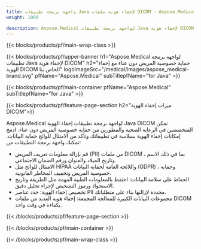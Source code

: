 ```yaml
---
title: واجهة برمجة تطبيقات Java لإخفاء هوية ملفات DICOM - Aspose.Medical
weight: 1000

description: Aspose.Medical لواجهة برمجة تطبيقات Java لإخفاء هوية DICOM 
---
```


{{< blocks/products/pf/main-wrap-class >}}

{{< blocks/products/pf/upper-banner h1="Aspose.Medical لواجهة برمجة تطبيقات Java لإخفاء هوية DICOM" h2="حماية خصوصية المريض دون عناء مع إخفاء الهوية DICOM الخاص بنا" logoImageSrc="/medical/images/aspose_medical-brand.svg" pfName="Aspose.Medical" subTitlepfName="for Java" >}}

{{< blocks/products/pf/main-container pfName="Aspose.Medical" subTitlepfName="for Java" >}}

{{< blocks/products/pf/feature-page-section h2="ميزات إخفاء الهوية DICOM">}}

<p>Aspose.Medical لواجهة برمجة تطبيقات إخفاء الهوية Java DICOM تمكن المتخصصين في الرعاية الصحية والمطورين من حماية خصوصية المريض دون عناء. ادمج إمكانات إخفاء الهوية بسلاسة في تطبيقاتك وتأكد من الامتثال للوائح حماية البيانات. تمكنك واجهة برمجة التطبيقات من:</p>

<ul>
<li>قم بإزالة معلومات تعريف المريض (PII) من ملفات DICOM ، بما في ذلك الاسم وتاريخ الميلاد والعنوان ورقم الضمان الاجتماعي.</li>
<li>الامتثال للوائح مثل HIPAA واللائحة العامة لحماية البيانات (GDPR) ، وحماية خصوصية المريض وتخفيف المخاطر القانونية.</li>
<li>الحفاظ على سلامة البيانات: احتفظ بالمعلومات الطبية المهمة مثل الطريقة وتاريخ الاستحواذ ورموز التشخيص لإجراء تحليل دقيق.</li>
<li>تخصيص إخفاء الهوية: حدد عناصر PII محددة لإزالتها بناء على متطلباتك.</li>
<li>مجموعات البيانات الكبيرة للمعالجة المجمعة: إخفاء هوية العديد من ملفات DICOM بكفاءة في وقت واحد.</li>
</ul>

{{< /blocks/products/pf/feature-page-section >}}

{{< /blocks/products/pf/main-container >}}

{{< /blocks/products/pf/main-wrap-class >}}
